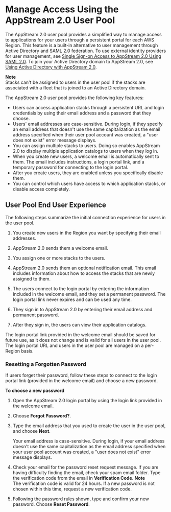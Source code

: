 # Manage Access Using the AppStream 2\.0 User Pool<a name="user-pool"></a>

The AppStream 2\.0 user pool provides a simplified way to manage access to applications for your users through a persistent portal for each AWS Region\. This feature is a built\-in alternative to user management through Active Directory and SAML 2\.0 federation\. To use external identity providers for user management, see [Single Sign\-on Access to AppStream 2\.0 Using SAML 2\.0](external-identity-providers.md)\. To join your Active Directory domain to AppStream 2\.0, see [Using Active Directory with AppStream 2\.0](active-directory.md)\.

**Note**  
Stacks can't be assigned to users in the user pool if the stacks are associated with a fleet that is joined to an Active Directory domain\. 

The AppStream 2\.0 user pool provides the following key features:
+ Users can access application stacks through a persistent URL and login credentials by using their email address and a password that they choose\. 
+ Users' email addresses are case\-sensitive\. During login, if they specify an email address that doesn't use the same capitalization as the email address specified when their user pool account was created, a "user does not exist" error message displays\.
+ You can assign multiple stacks to users\. Doing so enables AppStream 2\.0 to display multiple application catalogs to users when they log in\.
+ When you create new users, a welcome email is automatically sent to them\. The email includes instructions, a login portal link, and a temporary password for connecting to the login portal\.
+ After you create users, they are enabled unless you specifically disable them\.
+ You can control which users have access to which application stacks, or disable access completely\.

## User Pool End User Experience<a name="user-pool-end-user"></a>

The following steps summarize the initial connection experience for users in the user pool\. 

1. You create new users in the Region you want by specifying their email addresses\.

1. AppStream 2\.0 sends them a welcome email\.

1. You assign one or more stacks to the users\. 

1. AppStream 2\.0 sends them an optional notification email\. This email includes information about how to access the stacks that are newly assigned to them\.

1. The users connect to the login portal by entering the information included in the welcome email, and they set a permanent password\. The login portal link never expires and can be used any time\.

1. They sign in to AppStream 2\.0 by entering their email address and permanent password\. 

1. After they sign in, the users can view their application catalogs\.

The login portal link provided in the welcome email should be saved for future use, as it does not change and is valid for all users in the user pool\. The login portal URL and users in the user pool are managed on a per\-Region basis\.

### Resetting a Forgotten Password<a name="user-pool-end-user-reset-password"></a>

If users forget their password, follow these steps to connect to the login portal link \(provided in the welcome email\) and choose a new password\.

**To choose a new password**

1. Open the AppStream 2\.0 login portal by using the login link provided in the welcome email\.

1. Choose **Forgot Password?**\.

1. Type the email address that you used to create the user in the user pool, and choose **Next**\.

   Your email address is case\-sensitive\. During login, if your email address doesn't use the same capitalization as the email address specified when your user pool account was created, a "user does not exist" error message displays\.

1. Check your email for the password reset request message\. If you are having difficulty finding the email, check your spam email folder\. Type the verification code from the email in **Verification Code**\.
**Note**  
The verification code is valid for 24 hours\. If a new password is not chosen within this time, request a new verification code\.

1. Following the password rules shown, type and confirm your new password\. Choose **Reset Password**\.